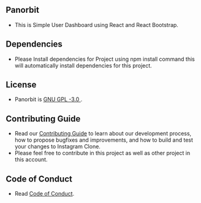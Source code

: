 ## Panorbit

- This is Simple User Dashboard using React and React Bootstrap.

## Dependencies

- Please Install dependencies for Project using npm install command this will automatically install dependencies for this project.

## License

- Panorbit is [GNU GPL -3.0 ](./LICENSE).

## Contributing Guide

- Read our [Contributing Guide](./CONTRIBUTING.md) to learn about our development process, how to propose bugfixes and improvements, and how to build and test your changes to Instagram Clone.
- Please feel free to contribute in this project as well as other project in this account.

## Code of Conduct

- Read [Code of Conduct](./CODE_OF_CONDUCT.md).
